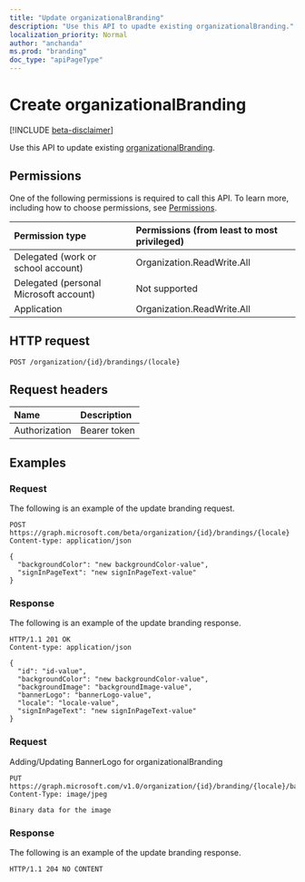 ```yaml
---
title: "Update organizationalBranding"
description: "Use this API to upadte existing organizationalBranding."
localization_priority: Normal
author: "anchanda"
ms.prod: "branding"
doc_type: "apiPageType"
---
```


# Create organizationalBranding

[!INCLUDE [beta-disclaimer](../../includes/beta-disclaimer.md)]

Use this API to update existing [organizationalBranding](../resources/organizationalbranding.md).

## Permissions

One of the following permissions is required to call this API. To learn more, including how to choose permissions, see [Permissions](/graph/permissions-reference).

| Permission type                        | Permissions (from least to most privileged) |
|:---------------------------------------|:--------------------------------------------|
| Delegated (work or school account)     | Organization.ReadWrite.All |
| Delegated (personal Microsoft account) | Not supported |
| Application                            | Organization.ReadWrite.All |

## HTTP request

<!-- { "blockType": "ignored" } -->

```http
POST /organization/{id}/brandings/(locale}
```

## Request headers

| Name          | Description   |
|:--------------|:--------------|
| Authorization | Bearer token |

## Examples

### Request

The following is an example of the update branding request.
<!-- {
  "blockType": "request",
  "name": "update_organizationalbranding_from_organization"
}-->

```http
POST https://graph.microsoft.com/beta/organization/{id}/brandings/{locale}
Content-type: application/json

{
  "backgroundColor": "new backgroundColor-value",
  "signInPageText": "new signInPageText-value"
}
```

### Response

The following is an example of the update branding response.

<!-- {
  "blockType": "response",
  "truncated": true,
  "@odata.type": "microsoft.graph.organizationalBranding"
} -->

```http
HTTP/1.1 201 OK
Content-type: application/json

{
  "id": "id-value",
  "backgroundColor": "new backgroundColor-value",
  "backgroundImage": "backgroundImage-value",
  "bannerLogo": "bannerLogo-value",
  "locale": "locale-value",
  "signInPageText": "new signInPageText-value"
}
```
### Request

Adding/Updating BannerLogo for organizationalBranding

```http
PUT https://graph.microsoft.com/v1.0/organization/{id}/branding/{locale}/bannerLogo/
Content-Type: image/jpeg

Binary data for the image
```

### Response

The following is an example of the update branding response.

<!-- {
  "blockType": "response",
  "truncated": true,
  "@odata.type": "microsoft.graph.organizationalBranding"
} -->

```http
HTTP/1.1 204 NO CONTENT
```

<!-- uuid: 16cd6b66-4b1a-43a1-adaf-3a886856ed98
2019-02-04 14:57:30 UTC -->
<!-- {
  "type": "#page.annotation",
  "description": "Create organizationalBranding",
  "keywords": "",
  "section": "documentation",
  "tocPath": ""
}-->
